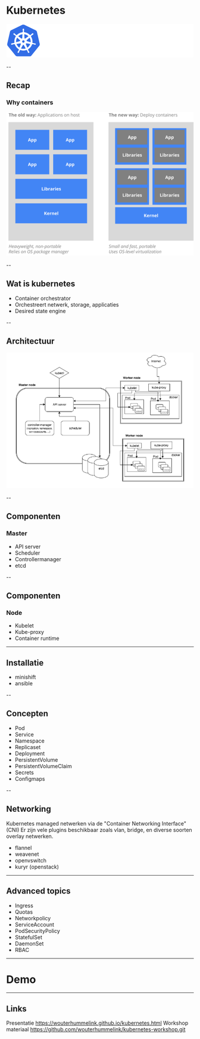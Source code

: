 # Kubernetes

![Kubernetes Logo](images/kubernetes.svg) <!-- {_ height="40%" width="40% style="border-width: 0;"  } -->

--

## Recap 
### Why containers

![Why containers](images/why_containers.svg)

--

## Wat is kubernetes

* Container orchestrator
* Orchestreert netwerk, storage, applicaties
* Desired state engine

--

## Architectuur

![Kubernetes Architecture](images/kubernetes_architecture.png)

--

## Componenten
### Master
* API server
* Scheduler
* Controllermanager
* etcd

--

## Componenten
### Node
* Kubelet
* Kube-proxy
* Container runtime

---

## Installatie

* minishift
* ansible

--

## Concepten

* Pod
* Service
* Namespace
* Replicaset
* Deployment
* PersistentVolume
* PersistentVolumeClaim
* Secrets
* Configmaps

--

## Networking

Kubernetes managed netwerken via de "Container Networking Interface" (CNI)
Er zijn vele plugins beschikbaar zoals vlan, bridge, en diverse soorten overlay netwerken.
* flannel
* weavenet
* openvswitch
* kuryr (openstack)

---

## Advanced topics
* Ingress
* Quotas
* Networkpolicy
* ServiceAccount
* PodSecurityPolicy
* StatefulSet
* DaemonSet
* RBAC

---

# Demo

---

## Links

Presentatie https://wouterhummelink.github.io/kubernetes.html
Workshop materiaal https://github.com/wouterhummelink/kubernetes-workshop.git
